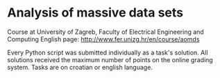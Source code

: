 # Analysis of massive data sets
Course at University of Zagreb, Faculty of Electrical Engineering and Computing
English page: http://www.fer.unizg.hr/en/course/aomds

Every Python script was submitted individually as a task's solution.
All solutions received the maximum number of points on the online grading system.
Tasks are on croatian or english language.
